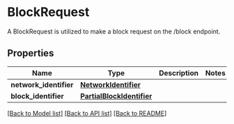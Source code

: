 # BlockRequest

A BlockRequest is utilized to make a block request on the /block endpoint.
## Properties
Name | Type | Description | Notes
------------ | ------------- | ------------- | -------------
**network_identifier** | [**NetworkIdentifier**](NetworkIdentifier.md) |  | 
**block_identifier** | [**PartialBlockIdentifier**](PartialBlockIdentifier.md) |  | 

[[Back to Model list]](../README.md#documentation-for-models) [[Back to API list]](../README.md#documentation-for-api-endpoints) [[Back to README]](../README.md)


